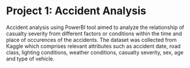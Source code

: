 # Project 1: Accident Analysis

Accident analysis using PowerBI tool aimed to analyze the relationship of casualty severity from different factors or conditions within the time and place of occurences of the accidents. 
The dataset was collected from Kaggle which comprises relevant attributes such as accident date, road class, lighting conditions, weather conditions, casualty severity, sex, age and type of vehicle. <br />
